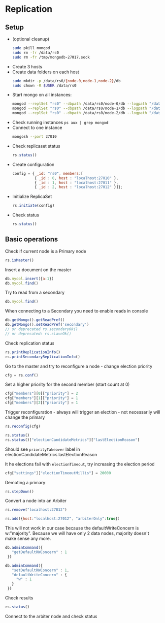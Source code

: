 
# Replication

## Setup

- (optional cleanup)
    ```bash
    sudo pkill mongod
    sudo rm -fr /data/rs0
    sudo rm -fr /tmp/mongodb-27017.sock
    ```
- Create 3 hosts
- Create data folders on each host
    ```bash
    sudo mkdir -p /data/rs0/{node-0,node-1,node-2}/db
    sudo chown -R $USER /data/rs0
    ```
- Start mongo on all instances:
  ```bash
  mongod --replSet "rs0" --dbpath /data/rs0/node-0/db --logpath "/data/rs0/node-0/mongod.log" --port 27010 --fork
  mongod --replSet "rs0" --dbpath /data/rs0/node-1/db --logpath "/data/rs0/node-1/mongod.log" --port 27011 --fork
  mongod --replSet "rs0" --dbpath /data/rs0/node-2/db --logpath "/data/rs0/node-2/mongod.log" --port 27012 --fork
  ```
- Check running instances `ps aux | grep mongod`
- Connect to one instance
    ```bash
    mongosh --port 27010
    ```
- Check replicaset status
    ```javascript
    rs.status()
    ```
- Create configuration
    ```javascript
    config = { _id: "rs0", members:[
              { _id : 0, host : "localhost:27010" },
              { _id : 1, host : "localhost:27011" },
              { _id : 2, host : "localhost:27012" }]};
    ```
- Initialize ReplicaSet
    ```js
    rs.initiate(config)
    ```
- Check status
    ```javascript
    rs.status()
    ```

## Basic operations

Check if current node is a Primary node
```javascript
rs.isMaster()
```

Insert a document on the master
```javascript
db.mycol.insert({a:1})
db.mycol.find()
```

Try to read from a secondary
```javascript
db.mycol.find()
```

When connecting to a Secondary you need to enable reads in console
```javascript
db.getMongo().getReadPref()
db.getMongo().setReadPref('secondary')
// or deprecated rs.secondaryOk()
// or deprecated: rs.slaveOk()
```

Check replication status
```js
rs.printReplicationInfo()
rs.printSecondaryReplicationInfo()
```

Go to the master and try to reconfigure a node - change election priority

```javascript
cfg = rs.conf()
```

Set a higher priority for the second member (start count at 0)
```javascript
cfg["members"][0]["priority"] = 2
cfg["members"][1]["priority"] = 1
cfg["members"][2]["priority"] = 1
```

Trigger reconfiguration - always will trigger an election - not necessarily will change the primary
```javascript
rs.reconfig(cfg)
```

```javascript
rs.status()
rs.status()["electionCandidateMetrics"]["lastElectionReason"]
```
Should see `priorityTakeover` label in electionCandidateMetrics.lastElectionReason

It he elections fail with `electionTimeout`, try increasing the election period
```js
cfg["settings"]["electionTimeoutMillis"] = 20000
```


Demoting a primary
```js
rs.stepDown()
```

Convert a node into an Arbiter
```javascript
rs.remove("localhost:27012")
```

```javascript
rs.add({host:"localhost:27012", "arbiterOnly":true})
```
This will not work in our case because the defaultWriteConcern is w:"majority".
Because we will have only 2 data nodes, majority doesn't make sense any more. 

```js
db.adminCommand({
   "getDefaultRWConcern" : 1
 })
```

```js
db.adminCommand({
   "setDefaultRWConcern" : 1,
   "defaultWriteConcern" : {
     "w" : 1
   }
 })
```

Check results
```javascript
rs.status()
```

Connect to the arbiter node and check status
